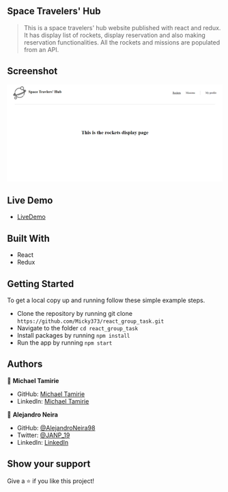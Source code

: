 ## Space Travelers' Hub

> This is a space travelers' hub website published with react and redux. It has display list of rockets, display reservation and also making reservation functionalities. All the rockets and missions are populated from an API.

## Screenshot

![screenshot](/src/images/screenShot.PNG)

## Live Demo

- [LiveDemo](https://625538fa24b29320bc0005b3--mellow-fox-984c1b.netlify.app/)

## Built With

- React
- Redux

## Getting Started

To get a local copy up and running follow these simple example steps.

- Clone the repository by running git clone `https://github.com/Micky373/react_group_task.git`
- Navigate to the folder `cd react_group_task`
- Install packages by running `npm install`
- Run the app by running `npm start`

## Authors

👤 **Michael Tamirie**

- GitHub: [Michael Tamirie](https://github.com/Micky373)
- LinkedIn: [Michael Tamirie](https://www.linkedin.com/in/michael-tamirie-288a331ab)

👤 **Alejandro Neira**

- GitHub: [@AlejandroNeira98](https://github.com/AlejandroNeira98)
- Twitter: [@JANP_19](https://twitter.com/JANP_19)
- LinkedIn: [LinkedIn](https://www.linkedin.com/in/alejandro-neira-0b45b6226/)

## Show your support

Give a ⭐ if you like this project!
